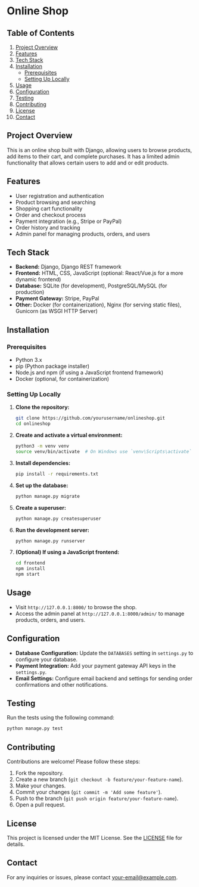 # Online Shop

## Table of Contents

1. [Project Overview](#project-overview)
2. [Features](#features)
3. [Tech Stack](#tech-stack)
4. [Installation](#installation)
    - [Prerequisites](#prerequisites)
    - [Setting Up Locally](#setting-up-locally)
5. [Usage](#usage)
6. [Configuration](#configuration)
7. [Testing](#testing)
8. [Contributing](#contributing)
9. [License](#license)
10. [Contact](#contact)

## Project Overview

This is an online shop built with Django, allowing users to browse products, add items to their cart, and complete purchases. It has a limited admin functionality that allows certain users to add and or edit products.

## Features

- User registration and authentication
- Product browsing and searching
- Shopping cart functionality
- Order and checkout process
- Payment integration (e.g., Stripe or PayPal)
- Order history and tracking
- Admin panel for managing products, orders, and users

## Tech Stack

- **Backend:** Django, Django REST framework
- **Frontend:** HTML, CSS, JavaScript (optional: React/Vue.js for a more dynamic frontend)
- **Database:** SQLite (for development), PostgreSQL/MySQL (for production)
- **Payment Gateway:** Stripe, PayPal
- **Other:** Docker (for containerization), Nginx (for serving static files), Gunicorn (as WSGI HTTP Server)

## Installation

### Prerequisites

- Python 3.x
- pip (Python package installer)
- Node.js and npm (if using a JavaScript frontend framework)
- Docker (optional, for containerization)

### Setting Up Locally

1. **Clone the repository:**

    ```bash
    git clone https://github.com/yourusername/onlineshop.git
    cd onlineshop
    ```

2. **Create and activate a virtual environment:**

    ```bash
    python3 -m venv venv
    source venv/bin/activate  # On Windows use `venv\Scripts\activate`
    ```

3. **Install dependencies:**

    ```bash
    pip install -r requirements.txt
    ```

4. **Set up the database:**

    ```bash
    python manage.py migrate
    ```

5. **Create a superuser:**

    ```bash
    python manage.py createsuperuser
    ```

6. **Run the development server:**

    ```bash
    python manage.py runserver
    ```

7. **(Optional) If using a JavaScript frontend:**

    ```bash
    cd frontend
    npm install
    npm start
    ```

## Usage

- Visit `http://127.0.0.1:8000/` to browse the shop.
- Access the admin panel at `http://127.0.0.1:8000/admin/` to manage products, orders, and users.

## Configuration

- **Database Configuration:** Update the `DATABASES` setting in `settings.py` to configure your database.
- **Payment Integration:** Add your payment gateway API keys in the `settings.py`.
- **Email Settings:** Configure email backend and settings for sending order confirmations and other notifications.

## Testing

Run the tests using the following command:

```bash
python manage.py test
```

## Contributing

Contributions are welcome! Please follow these steps:

1. Fork the repository.
2. Create a new branch (`git checkout -b feature/your-feature-name`).
3. Make your changes.
4. Commit your changes (`git commit -m 'Add some feature'`).
5. Push to the branch (`git push origin feature/your-feature-name`).
6. Open a pull request.

## License

This project is licensed under the MIT License. See the [LICENSE](LICENSE) file for details.

## Contact

For any inquiries or issues, please contact [your-email@example.com](mailto:your-email@example.com).

